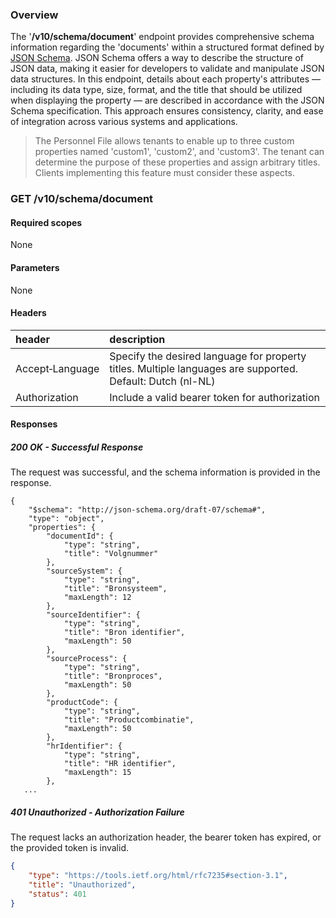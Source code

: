 ### Overview
The '**/v10/schema/document**' endpoint provides comprehensive schema information regarding the 'documents' within a structured format 
defined by [JSON Schema](https://json-schema.org/specification.html). JSON Schema offers a way to describe the structure of JSON data, making 
it easier for developers to validate and manipulate JSON data structures. In this endpoint, details about each property's attributes — including 
its data type, size, format, and the title that should be utilized when displaying the property — are described in accordance with the 
JSON Schema specification. This approach ensures consistency, clarity, and ease of integration across various systems and applications.

> The Personnel File allows tenants to enable up to three custom properties named 'custom1', 'custom2', and 'custom3'. The tenant can determine the
> purpose of these properties and assign arbitrary titles. Clients implementing this feature must consider these aspects.

### GET /v10/schema/document
#### Required scopes
None
#### Parameters
None
#### Headers

| header                | description                                                                 |
|:----------------------|:----------------------------------------------------------------------------|
| Accept&#8209;Language | Specify the desired language for property titles. Multiple languages are supported. Default: Dutch (nl-NL) |
| Authorization | Include a valid bearer token for authorization |

#### Responses
##### 200 OK - Successful Response
The request was successful, and the schema information is provided in the response.
```
{
    "$schema": "http://json-schema.org/draft-07/schema#",
    "type": "object",
    "properties": {
        "documentId": {
            "type": "string",
            "title": "Volgnummer"
        },
        "sourceSystem": {
            "type": "string",
            "title": "Bronsysteem",
            "maxLength": 12
        },
        "sourceIdentifier": {
            "type": "string",
            "title": "Bron identifier",
            "maxLength": 50
        },
        "sourceProcess": {
            "type": "string",
            "title": "Bronproces",
            "maxLength": 50
        },
        "productCode": {
            "type": "string",
            "title": "Productcombinatie",
            "maxLength": 50
        },
        "hrIdentifier": {
            "type": "string",
            "title": "HR identifier",
            "maxLength": 15
        },
   ...
```

##### 401 Unauthorized - Authorization Failure
The request lacks an authorization header, the bearer token has expired, or the provided token is invalid.
```json
{
    "type": "https://tools.ietf.org/html/rfc7235#section-3.1",
    "title": "Unauthorized",
    "status": 401
}
```
